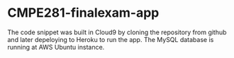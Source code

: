 # CMPE281-finalexam-app
The code snippet was built in Cloud9 by cloning the repository from github and later depeloying to Heroku to run the app. The MySQL database is running at AWS Ubuntu instance.


